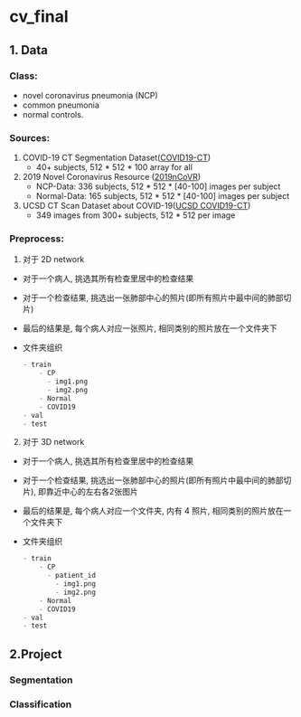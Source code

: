 # cv_final


## 1. Data
### Class:

- novel coronavirus pneumonia (NCP)
- common pneumonia
- normal controls.

### Sources:

1. COVID-19 CT Segmentation Dataset([COVID19-CT](http://medicalsegmentation.com/covid19/))
   - 40+ subjects, 512 \* 512 \* 100 array for all
2. 2019 Novel Coronavirus Resource ([2019nCoVR](http://ncov-ai.big.ac.cn/download?lang=en))
   - NCP-Data: 336 subjects, 512 \* 512 \* [40-100] images per subject
   - Normal-Data: 165 subjects, 512 \* 512 \* [40-100] images per subject
3. UCSD CT Scan Dataset about COVID-19([UCSD COVID19-CT](https://github.com/UCSD-AI4H/COVID-CT.git))
   - 349 images from 300+ subjects, 512 \* 512 per image

### Preprocess:
1. 对于 2D network
 - 对于一个病人, 挑选其所有检查里居中的检查结果
 - 对于一个检查结果, 挑选出一张肺部中心的照片(即所有照片中最中间的肺部切片)
 - 最后的结果是, 每个病人对应一张照片, 相同类别的照片放在一个文件夹下
 - 文件夹组织

    ```python
    - train
        - CP
          - img1.png
          - img2.png
        - Normal
        - COVID19
    - val
    - test
    ```
2. 对于 3D network
 - 对于一个病人, 挑选其所有检查里居中的检查结果
 - 对于一个检查结果, 挑选出一张肺部中心的照片(即所有照片中最中间的肺部切片), 即靠近中心的左右各2张图片
 - 最后的结果是, 每个病人对应一个文件夹, 内有 4 照片, 相同类别的照片放在一个文件夹下
 - 文件夹组织

    ```python
    - train
        - CP
          - patient_id
            - img1.png
            - img2.png
        - Normal
        - COVID19
    - val
    - test
    ```

## 2.Project

### Segmentation

### Classification


